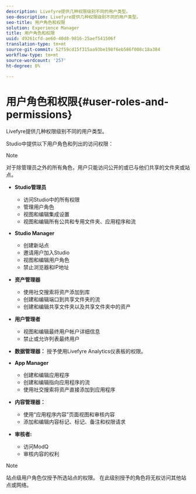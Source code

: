 ```yaml
---
description: Livefyre提供几种权限级别不同的用户类型。
seo-description: Livefyre提供几种权限级别不同的用户类型。
seo-title: 用户角色和权限
solution: Experience Manager
title: 用户角色和权限
uuid: d9261cfd-ae60-40d8-9816-25aef541506f
translation-type: tm+mt
source-git-commit: 52f59cd15f315aa93be198f6eb586f008c18a384
workflow-type: tm+mt
source-wordcount: '257'
ht-degree: 0%

---
```



# 用户角色和权限{#user-roles-and-permissions}

Livefyre提供几种权限级别不同的用户类型。

Studio中提供以下用户角色和列出的访问权限：

>[!NOTE]
>
>对于除管理员之外的所有角色，用户只能访问公开的或已与他们共享的文件夹或站点。

* **Studio管理员**
   * 访问Studio中的所有权限
   * 管理用户角色
   * 视图和编辑集成设置
   * 视图和编辑所有公共和专用文件夹、应用程序和流

* **Studio Manager**
   * 创建新站点
   * 邀请用户加入Studio
   * 视图和编辑用户角色
   * 禁止浏览器和IP地址

* **资产管理器**
   * 使用社交搜索将资产添加到库
   * 创建和编辑端口到共享文件夹的流
   * 创建和编辑共享文件夹以及共享文件夹中的资产

* **用户管理者**
   * 视图和编辑最终用户帐户详细信息
   * 禁止或允许列表最终用户

* **数据管理器：** 授予使用Livefyre Analytics仪表板的权限。
* **App Manager**
   * 创建和编辑应用程序
   * 创建和编辑指向应用程序的流
   * 使用社交搜索将资产直接添加到应用程序

* **内容管理器：**
   * 使用“应用程序内容”页面视图和审核内容
   * 添加和编辑内容标记、标记、备注和权限请求

* **审核者:**
   * 访问ModQ
   * 审核内容的权利

>[!NOTE]
>
>站点级用户角色仅授予所选站点的权限。 在此级别授予的角色将无权访问其他站点或网络。
